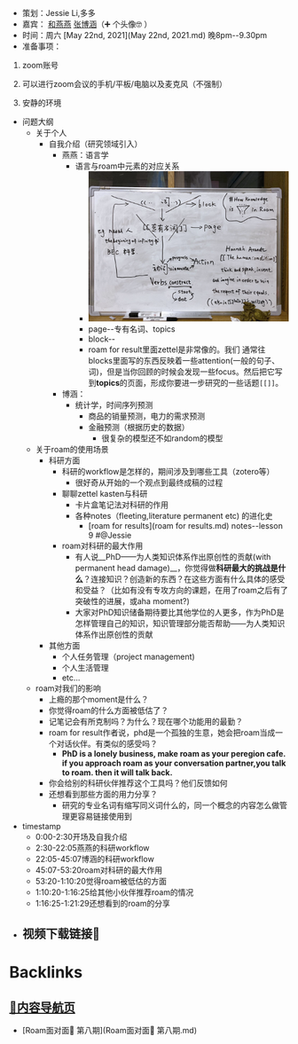 - 策划：Jessie Li,多多
- 嘉宾： [和燕燕](和燕燕.md) [张博涵](张博涵.md)（➕ 个头像🤓  ）
- 时间：周六 [May 22nd, 2021](May 22nd, 2021.md) 晚8pm--9.30pm
- 准备事项：
    
1. zoom账号
    
2. 可以进行zoom会议的手机/平板/电脑以及麦克风（不强制）
    
3. 安静的环境
- 问题大纲
    - 关于个人
        - 自我介绍（研究领域引入）
            - 燕燕：语言学
                - 语言与roam中元素的对应关系
                    - ![](../images/A5bZgAzk_S.png?)
                    - page--专有名词、topics
                    - block--
                    - roam for result里面zettel是非常像的。我们 通常往blocks里面写的东西反映着一些attention(一般的句子、词)，但是当你回顾的时候会发现一些focus。然后把它写到**topics**的页面，形成你要进一步研究的一些话题`[[]]`。
            - 博涵：
                - 统计学，时间序列预测
                    - 商品的销量预测，电力的需求预测
                    - 金融预测（根据历史的数据）
                        - 很复杂的模型还不如random的模型
    - 关于roam的使用场景
        - 科研方面
            - 科研的workflow是怎样的，期间涉及到哪些工具（zotero等）
                - 很好奇从开始的一个观点到最终成稿的过程
            - 聊聊zettel kasten与科研
                - 卡片盒笔记法对科研的作用
                - 各种notes（fleeting,literature permanent etc) 的进化史
                    - [roam for results](roam for results.md) notes--lesson 9 #@Jessie
            - roam对科研的最大作用
                - 有人说__PhD——为人类知识体系作出原创性的贡献(with permanent head damage)__，你觉得做**科研最大的挑战是什么**？连接知识？创造新的东西？在这些方面有什么具体的感受和受益？（比如有没有专攻方向的课题，在用了roam之后有了突破性的进展，或aha moment?)
                - 大家对PhD知识储备期待要比其他学位的人更多，作为PhD是怎样管理自己的知识，知识管理部分能否帮助——为人类知识体系作出原创性的贡献
        - 其他方面
            - 个人任务管理（project management)
            - 个人生活管理
            - etc...
    - roam对我们的影响
        - 上瘾的那个moment是什么？
        - 你觉得roam的什么方面被低估了？
        - 记笔记会有所克制吗？为什么？现在哪个功能用的最勤？
        - roam for result作者说，phd是一个孤独的生意，她会把roam当成一个对话伙伴。有类似的感受吗？
            - __PhD is a lonely business, make roam as your peregion cafe. if you approach roam as your conversation partner,you talk to roam. then it will talk back.__
        - 你会给别的科研伙伴推荐这个工具吗？他们反馈如何
        - 还想看到那些方面的用力分享？
            - 研究的专业名词有缩写同义词什么的，同一个概念的内容怎么做管理更容易链接使用到
- timestamp
    - 0:00-2:30开场及自我介绍
    - 2:30-22:05燕燕的科研workflow
    - 22:05-45:07博涵的科研workflow
    - 45:07-53:20roam对科研的最大作用
    - 53:20-1:10:20觉得roam被低估的方面
    - 1:10:20-1:16:25给其他小伙伴推荐roam的情况
    - 1:16:25-1:21:29还想看到的roam的分享
- 视频下载链接🔗
    - 

# Backlinks
## [🎈内容导航页](🎈内容导航页.md)
- [Roam面对面🍜 第八期](Roam面对面🍜 第八期.md)


